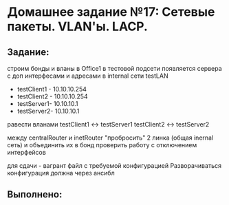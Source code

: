 # **Домашнее задание №17: Сетевые пакеты. VLAN'ы. LACP.**

## **Задание:**
строим бонды и вланы
в Office1 в тестовой подсети появляется сервера с доп интерфесами и адресами
в internal сети testLAN
- testClient1 - 10.10.10.254
- testClient2 - 10.10.10.254
- testServer1- 10.10.10.1
- testServer2- 10.10.10.1

равести вланами
testClient1 <-> testServer1
testClient2 <-> testServer2

между centralRouter и inetRouter
"пробросить" 2 линка (общая inernal сеть) и объединить их в бонд
проверить работу c отключением интерфейсов

для сдачи - вагрант файл с требуемой конфигурацией
Разворачиваться конфигурация должна через ансибл

## **Выполнено:**



